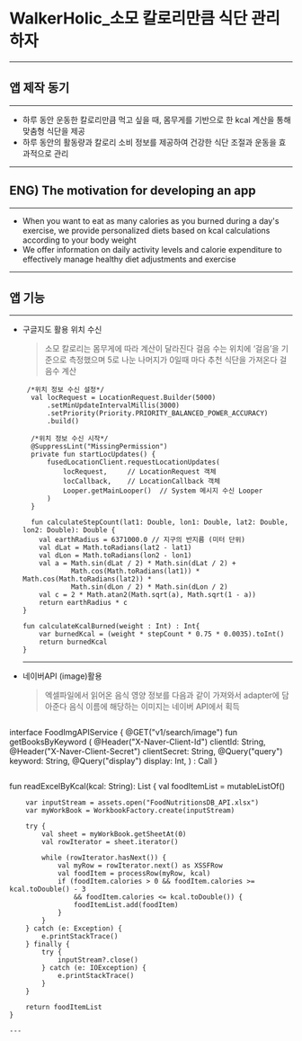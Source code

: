 # WalkerHolic_소모 칼로리만큼 식단 관리하자
---
## 앱 제작 동기
---
* 하루 동안 운동한 칼로리만큼 먹고 싶을 때, 몸무게를 기반으로 한 kcal 계산을 통해 맞춤형 식단을 제공
* 하루 동안의 활동량과 칼로리 소비 정보를 제공하여 건강한 식단 조절과 운동을 효과적으로 관리
---
## ENG) The motivation for developing an app
---
* When you want to eat as many calories as you burned during a day's exercise, we provide personalized diets based on kcal calculations according to your body weight
* We offer information on daily activity levels and calorie expenditure to effectively manage healthy diet adjustments and exercise
---

## 앱 기능
---
* 구글지도 활용 위치 수신
  
  > 소모 칼로리는 몸무게에 따라 계산이 달라진다
  > 걸음 수는 위치에 ‘걸음’을 기준으로 측정했으며 5로 나눈 나머지가 0일때 마다 추천 식단을 가져온다
  > 걸음수 계산
  ```
   /*위치 정보 수신 설정*/
    val locRequest = LocationRequest.Builder(5000)
        .setMinUpdateIntervalMillis(3000)
        .setPriority(Priority.PRIORITY_BALANCED_POWER_ACCURACY)
        .build()

    /*위치 정보 수신 시작*/
    @SuppressLint("MissingPermission")
    private fun startLocUpdates() {
        fusedLocationClient.requestLocationUpdates(
            locRequest,     // LocationRequest 객체
            locCallback,    // LocationCallback 객체
            Looper.getMainLooper()  // System 메시지 수신 Looper
        )
    }
  ```
    ```
      fun calculateStepCount(lat1: Double, lon1: Double, lat2: Double, lon2: Double): Double {
        val earthRadius = 6371000.0 // 지구의 반지름 (미터 단위)
        val dLat = Math.toRadians(lat2 - lat1)
        val dLon = Math.toRadians(lon2 - lon1)
        val a = Math.sin(dLat / 2) * Math.sin(dLat / 2) +
                Math.cos(Math.toRadians(lat1)) * Math.cos(Math.toRadians(lat2)) *
                Math.sin(dLon / 2) * Math.sin(dLon / 2)
        val c = 2 * Math.atan2(Math.sqrt(a), Math.sqrt(1 - a))
        return earthRadius * c
    }

    fun calculateKcalBurned(weight : Int) : Int{
        var burnedKcal = (weight * stepCount * 0.75 * 0.0035).toInt()
        return burnedKcal
    }
  ```
  ---
* 네이버API (image)활용
  
  > 엑셀파일에서 읽어온 음식 영양 정보를 다음과 같이 가져와서 adapter에 담아준다
  > 음식 이름에 해당하는 이미지는 네이버 API에서 획득
  ```
interface FoodImgAPIService {
    @GET("v1/search/image")
    fun getBooksByKeyword (
        @Header("X-Naver-Client-Id") clientId: String,
        @Header("X-Naver-Client-Secret") clientSecret: String,
        @Query("query") keyword: String,
        @Query("display") display: Int,
    )  : Call<Root>
}
  ```
  ```
fun readExcelByKcal(kcal: String): List<FoodItem> {
        val foodItemList = mutableListOf<FoodItem>()

        var inputStream = assets.open("FoodNutritionsDB_API.xlsx")
        var myWorkBook = WorkbookFactory.create(inputStream)

        try {
            val sheet = myWorkBook.getSheetAt(0)
            val rowIterator = sheet.iterator()

            while (rowIterator.hasNext()) {
                val myRow = rowIterator.next() as XSSFRow
                val foodItem = processRow(myRow, kcal)
                if (foodItem.calories > 0 && foodItem.calories >= kcal.toDouble() - 3
                    && foodItem.calories <= kcal.toDouble()) {
                    foodItemList.add(foodItem)
                }
            }
        } catch (e: Exception) {
            e.printStackTrace()
        } finally {
            try {
                inputStream?.close()
            } catch (e: IOException) {
                e.printStackTrace()
            }
        }

        return foodItemList
    }
  ```
  ---
